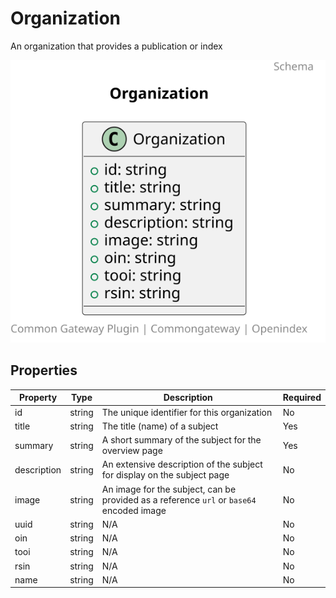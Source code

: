 # Organization

An organization that provides a publication or index

![Class Diagram](https://github.com/CommonGateway/OpenIndex/blob/documentation-2024/docs/schema/Organization.svg)

## Properties

| Property | Type | Description | Required |
|----------|------|-------------|----------|
| id | string | The unique identifier for this organization | No |
| title | string | The title (name) of a subject | Yes |
| summary | string | A short summary of the subject for the overview page | Yes |
| description | string | An extensive description of the subject for display on the subject page | No |
| image | string | An image for the subject, can be provided as a reference `url` or `base64` encoded image | No |
| uuid | string | N/A | No |
| oin | string | N/A | No |
| tooi | string | N/A | No |
| rsin | string | N/A | No |
| name | string | N/A | No |
